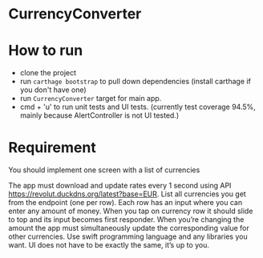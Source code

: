 # CurrencyConverter

# How to run
- clone the project
- run `carthage bootstrap` to pull down dependencies (install carthage if you don't have one)
- run `CurrencyConverter` target for main app.
- cmd + 'u' to run unit tests and UI tests. (currently test coverage 94.5%, mainly because AlertController is not UI tested.)


# Requirement
You should implement one screen with a list of currencies

The app must download and update rates every 1 second using API https://revolut.duckdns.org/latest?base=EUR. 
List all currencies you get from the endpoint (one per row). 
Each row has an input where you can enter any amount of money. 
When you tap on currency row it should slide to top and its input becomes first responder. 
When you’re changing the amount the app must simultaneously update the corresponding value for other currencies. 
Use swift programming language and any libraries you want. 
UI does not have to be exactly the same, it’s up to you.
